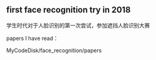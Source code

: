 ## first face recognition try in 2018

学生时代对于人脸识别的第一次尝试，参加遮挡人脸识别大赛

papers I have read：

MyCodeDisk/face_recognition/papers